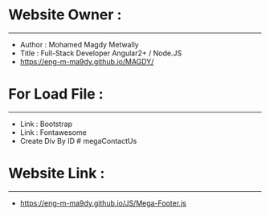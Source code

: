 # Website Owner :
-----------------------
- Author : Mohamed Magdy Metwally
- Title : Full-Stack Developer Angular2+ / Node.JS
- https://eng-m-ma9dy.github.io/MAGDY/
#
# For Load File :
-----------------------
- Link : Bootstrap
- Link : Fontawesome
- Create Div By ID # megaContactUs
#
# Website Link :
------------------------
- https://eng-m-ma9dy.github.io/JS/Mega-Footer.js
